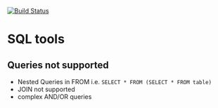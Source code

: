 [![Build Status](https://travis-ci.com/funkytennisball/sqltools.svg?branch=master)](https://travis-ci.com/funkytennisball/sqltools)

# SQL tools

## Queries not supported
- Nested Queries in FROM i.e. `SELECT * FROM (SELECT * FROM table)`
- JOIN not supported
- complex AND/OR queries